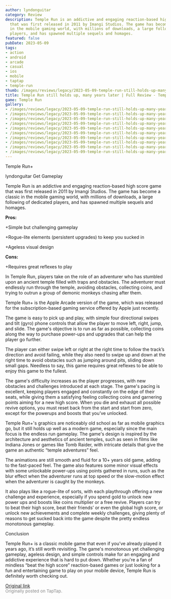```yaml
---
author: lyndonguitar
category: Review
description: Temple Run is an addictive and engaging reaction-based high score game
  that was first released in 2011 by Imangi Studios. The game has become a classic
  in the mobile gaming world, with millions of downloads, a large following of dedicated
  players, and has spawned multiple sequels and homages.
featured: false
pubDate: 2023-05-09
tags:
- action
- android
- arcade
- casual
- ios
- mobile
- taptap
- temple-run
thumb: /images/reviews/legacy/2023-05-09-temple-run-still-holds-up-many-years-later--full-review---temple-run-0.avif
title: Temple Run still holds up, many years later | Full Review - Temple Run+
game: Temple Run
gallery:
- /images/reviews/legacy/2023-05-09-temple-run-still-holds-up-many-years-later--full-review---temple-run-0.avif
- /images/reviews/legacy/2023-05-09-temple-run-still-holds-up-many-years-later--full-review---temple-run-1.avif
- /images/reviews/legacy/2023-05-09-temple-run-still-holds-up-many-years-later--full-review---temple-run-2.avif
- /images/reviews/legacy/2023-05-09-temple-run-still-holds-up-many-years-later--full-review---temple-run-3.avif
- /images/reviews/legacy/2023-05-09-temple-run-still-holds-up-many-years-later--full-review---temple-run-4.avif
- /images/reviews/legacy/2023-05-09-temple-run-still-holds-up-many-years-later--full-review---temple-run-5.avif
- /images/reviews/legacy/2023-05-09-temple-run-still-holds-up-many-years-later--full-review---temple-run-6.avif
- /images/reviews/legacy/2023-05-09-temple-run-still-holds-up-many-years-later--full-review---temple-run-7.avif
- /images/reviews/legacy/2023-05-09-temple-run-still-holds-up-many-years-later--full-review---temple-run-8.avif
- /images/reviews/legacy/2023-05-09-temple-run-still-holds-up-many-years-later--full-review---temple-run-9.avif
---
```

Temple Run+

lyndonguitar
Get
Gameplay

Temple Run is an addictive and engaging reaction-based high score game that was first released in 2011 by Imangi Studios. The game has become a classic in the mobile gaming world, with millions of downloads, a large following of dedicated players, and has spawned multiple sequels and homages.


**Pros:**


+Simple but challenging gameplay

+Rogue-lite elements (persistent upgrades) to keep you sucked in

+Ageless visual design


**Cons:**


+Requires great reflexes to play

In Temple Run, players take on the role of an adventurer who has stumbled upon an ancient temple filled with traps and obstacles. The adventurer must endlessly run through the temple, avoiding obstacles, collecting coins, and trying to outrun a group of demonic monkeys chasing after them.

Temple Run+ is the Apple Arcade version of the game, which was released for the subscription-based gaming service offered by Apple just recently.

The game is easy to pick up and play, with simple four directional swipes and tilt (gyro) phone controls that allow the player to move left, right, jump, and slide. The game's objective is to run as far as possible, collecting coins along the way to purchase power-ups and upgrades that can help the player go further.

The player can either swipe left or right at the right time to follow the track’s direction and avoid failing, while they also need to swipe up and down at the right time to avoid obstacles such as jumping around pits, sliding down small gaps. Needless to say, this game requires great reflexes to be able to enjoy this game to the fullest.

The game's difficulty increases as the player progresses, with new obstacles and challenges introduced at each stage. The game's pacing is excellent, keeping players engaged and constantly on the edge of their seats, while giving them a satisfying feeling collecting coins and garnering points aiming for a new high score. When you die and exhaust all possible revive options, you must reset back from the start and start from zero, except for the powerups and boosts that you’ve unlocked.

Temple Run+'s graphics are noticeably old school as far as mobile graphics go, but it still holds up well as a modern game, especially since the main focus is the endless run gameplay. The game's design is inspired by the architecture and aesthetics of ancient temples, such as seen in films like Indiana Jones or games like Tomb Raider, with intricate details that give the game an authentic “temple adventures” feel.

The animations are still smooth and fluid for a 10+ years old game, adding to the fast-paced feel. The game also features some minor visual effects with some unlockable power-ups using points gathered in runs, such as the blur effect when the adventurer runs at top speed or the slow-motion effect when the adventurer is caught by the monkeys.

It also plays like a rogue-lite of sorts, with each playthrough offering a new challenge and experience, especially if you spend gold to unlock new power ups and boosts like coins multiplier or a free revive. Players can try to beat their high score, beat their friends’ or even the global high score, or unlock new achievements and complete weekly challenges, giving plenty of reasons to get sucked back into the game despite the pretty endless monotonous gameplay.

Conclusion

Temple Run+ is a classic mobile game that even if you’ve already played it years ago, it’s still worth revisiting. The game's monotonous yet challenging gameplay, ageless design, and simple controls make for an engaging and addictive experience that is hard to put down. Whether you're a fan of mindless “beat the high score” reaction-based games or just looking for a fun and entertaining game to play on your mobile device, Temple Run is definitely worth checking out.

[Original link](https://www.taptap.io/post/5379936)<br><span style="font-size: 0.95em; color: #888;">Originally posted on TapTap.</span>